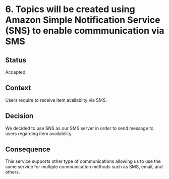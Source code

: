 # 6. Topics will be created using Amazon Simple Notification Service (SNS) to enable commmunication via SMS

## Status
Accepted

## Context

Users require to receive item availablity via SMS.

## Decision

We decided to use SNS as our SMS server in order to send message to users regarding item availability. 

## Consequence

This service supports other type of communications allowing us to use the same service for multiple communication methods such as SMS, email, and others. 
